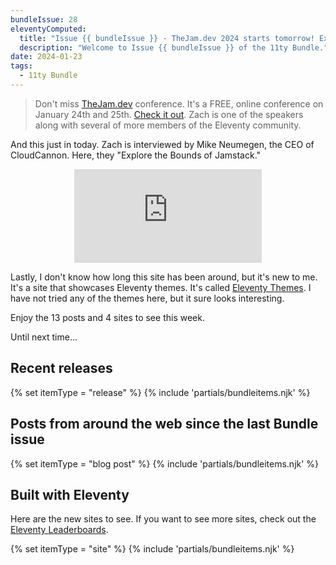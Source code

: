 ```yaml
---
bundleIssue: 28
eleventyComputed:
  title: "Issue {{ bundleIssue }} - TheJam.dev 2024 starts tomorrow! Exploring the Bounds of Jamstack (video)..A site with Eleventy themes...And 13 posts, and 4 sites to see. "
  description: "Welcome to Issue {{ bundleIssue }} of the 11ty Bundle."
date: 2024-01-23
tags:
  - 11ty Bundle
---
```


> Don't miss [TheJam.dev](https://cfe.dev/events/the-jam-2024/) conference. It's a FREE, online conference on January 24th and 25th. [Check it out](https://cfe.dev/events/the-jam-2024/). Zach is one of the speakers along with several of more members of the Eleventy community.

And this just in today. Zach is interviewed by Mike Neumegen, the CEO of CloudCannon. Here, they "Explore the Bounds of Jamstack."

<div class="iframe-wrapper">
<iframe style="display:block; margin:0 auto 1em auto;" src="https://www.youtube.com/embed/BPKIU9Ow_ZU?si=cWpgoROXoFfBQ6l8" title="YouTube video player" frameborder="0" allow="accelerometer; autoplay; clipboard-write; encrypted-media; gyroscope; picture-in-picture; web-share" allowfullscreen></iframe>
</div>

Lastly, I don't know how long this site has been around, but it's new to me. It's a site that showcases Eleventy themes. It's called [Eleventy Themes](https://www.11tythemes.com/). I have not tried any of the themes here, but it sure looks interesting.

Enjoy the 13 posts and 4 sites to see this week.

Until next time...

<div id="releases"></div>

## Recent releases

{% set itemType = "release" %}
{% include 'partials/bundleitems.njk' %}

<div id="newposts"></div>

## Posts from around the web since the last Bundle issue

{% set itemType = "blog post" %}
{% include 'partials/bundleitems.njk' %}

<div id="sites"></div>

## Built with Eleventy

Here are the new sites to see. If you want to see more sites, check out the [Eleventy Leaderboards](https://www.11ty.dev/speedlify/).

{% set itemType = "site" %}
{% include 'partials/bundleitems.njk' %}
